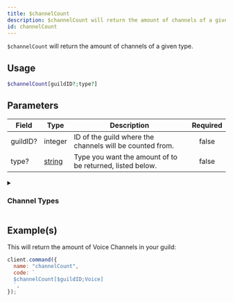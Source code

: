 ```yaml
---
title: $channelCount
description: $channelCount will return the amount of channels of a given type.
id: channelCount
---
```


`$channelCount` will return the amount of channels of a given type.

## Usage

```php
$channelCount[guildID?;type?]
```

## Parameters

| Field    | Type                                                                                              | Description                                               | Required |
| -------- | ------------------------------------------------------------------------------------------------- | --------------------------------------------------------- | :------: |
| guildID? | integer                                                                                           | ID of the guild where the channels will be counted from.  |  false   |
| type?    | [string](https://developer.mozilla.org/en-US/docs/Web/JavaScript/Reference/Global_Objects/String) | Type you want the amount of to be returned, listed below. |  false   |

<details>
  <summary><h3> Channel Types </h3></summary>

| Channel Type         |                    |
| -------------------- | ------------------ |
| Text Channel         | Text               |
| Voice Channel        | Voice              |
| Category             | Category           |
| Stage Channel        | Stage              |
| Private Thread       | PrivateThread      |
| Public Thread        | PublicThread       |
| Forum                | Forum              |
| Announcement Thread  | AnnouncementThread |
| Announcement Channel | Announcement       |
| Home                 | GuildDirectory     |
| NSFW Channel         | NSFW               |
| Direct Message       | DM                 |
| All Channel Types    | all                |

</details>

## Example(s)

This will return the amount of Voice Channels in your guild:

```javascript
client.command({
  name: "channelCount",
  code: `
  $channelCount[$guildID;Voice]
  `,
});
```
